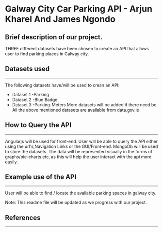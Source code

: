 
# Galway City Car Parking API - Arjun Kharel And James Ngondo
## Brief description of our project.
THREE different datasets have been chosen to create an API that allows user to find parking places in Galway city. 

## Datasets used
------------------
The  following datasets have/will be used to crean an API: 

* Dataset 1 -Parking 
* Dataset 2 -Blue Badge 
* Dataset 3 -Parking-Meters
More datasets will be added if there need be. 
All the above mentioned datasets are available from data.gov.ie

## How to Query the API
------------------------
Angularjs will be used for front-end. User will be able to query the API either using the url's,Navigation Links 
or the GUI/Front-end.
MongoDb will be used to store the datasets. 
The data will be represented visually in the forms of graphs/pie-charts etc, as this will help the user interact with the api 
more easily.

## Example use of the API
-------------------------
User will be able to find / locate the available parking spaces in galway city. 

Note: This readme file will be updated as we progress with our project.

## References
-------------------


